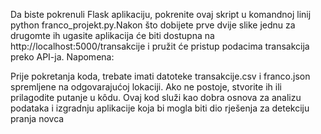 Da biste pokrenuli Flask aplikaciju, pokrenite ovaj skript u komandnoj linij python franco_projekt.py.Nakon što dobijete prve dvije slike jednu za drugomte ih ugasite aplikacija će biti dostupna na http://localhost:5000/transakcije i pružit će pristup podacima transakcija preko API-ja.
Napomena:

Prije pokretanja koda, trebate imati datoteke transakcije.csv i franco.json spremljene na odgovarajućoj lokaciji.
Ako ne postoje, stvorite ih ili prilagodite putanje u kôdu.
Ovaj kod služi kao dobra osnova za analizu podataka i izgradnju aplikacije koja bi mogla biti dio rješenja za detekciju pranja novca
